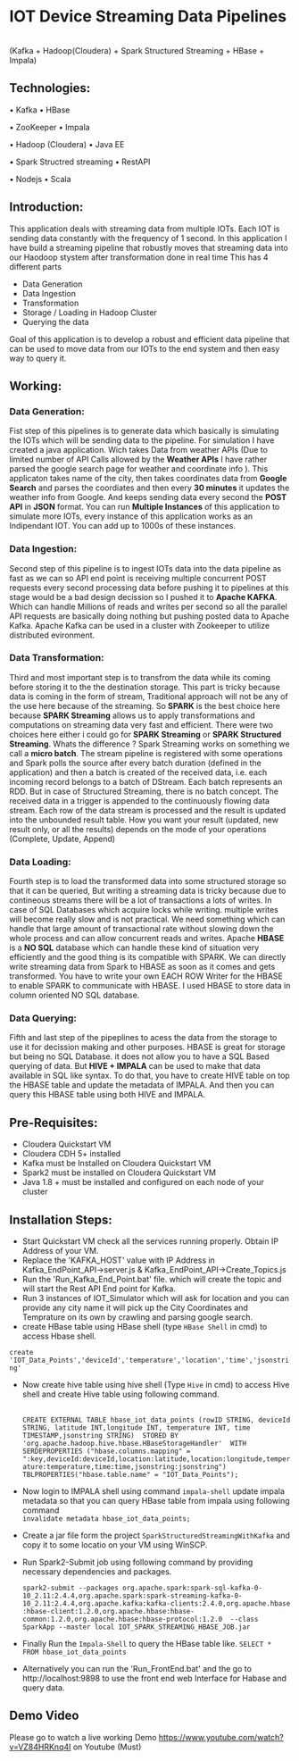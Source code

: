 # IOT Device Streaming Data Pipelines
<br/>(Kafka + Hadoop(Cloudera) + Spark Structured Streaming + HBase + Impala)

## Technologies:

•	Kafka 								•	HBase

•	ZooKeeper							•	Impala

•	Hadoop (Cloudera)						•	Java EE

•	Spark Structred streaming 					•	RestAPI

•	Nodejs                                      •   Scala



## Introduction:

This application deals with streaming data from multiple IOTs. Each IOT is sending data constantly with the frequency of 1 second. In this application I have build a streaming pipeline that robustly moves that streaming data into our Haodoop stystem after transformation done in real time
This has 4 different parts

- Data Generation
- Data Ingestion
- Transformation
- Storage / Loading in Hadoop Cluster
- Querying the data

Goal of this application is to develop a robust and efficient data pipeline that can be used to move data from our IOTs to the end system and then easy way to query it.


## Working:

### Data Generation:

Fist step of this pipelines is to generate data which basically is simulating the IOTs which will be sending data to the pipeline. For simulation I have created a java application. Wich takes Data from weather APIs (Due to limited number of API Calls allowed by the **Weather APIs** I have rather parsed the google search page for weather and coordinate info ). This applicaton takes name of the city, then takes coordinates data from **Google Search** and parses the coordiates and then every **30 minutes** it updates the weather info from Google. And keeps sending data every second the **POST API** in **JSON** format. You can run **Multiple Instances** of this application to simulate more IOTs, every instance of this application works as an Indipendant IOT. You can add up to 1000s of these instances.


### Data Ingestion:
Second step of this pipeline is to ingest IOTs data into the data pipeline as fast as we can so API end point is receiving multiple concurrent POST requests every second processing data before pushing it to pipelines at this stage would be a bad design decission so I pushed it to **Apache KAFKA**. Which can handle Millions of reads and writes per second so all the parallel API requests are basically doing nothing but pushing posted data to Apache Kafka. Apache Kafka can be used in a cluster with Zookeeper to utilize distributed evironment.

### Data Transformation:
Third and most important step is to transfrom the data while its coming before storing it to the the destination storage. This part is tricky because data is coming in the form of stream, Traditional approach will not be any of the use here because of the streaming. So **SPARK** is the best choice here because **SPARK Streaming** allows us to apply transformations and computations on streaming data very fast and efficient. There were two choices here either i could go for **SPARK Streaming** or **SPARK Structured Streaming**. Whats the difference ? Spark Streaming works on something we call a **micro batch**. The stream pipeline is registered with some operations and Spark polls the source after every batch duration (defined in the application) and then a batch is created of the received data, i.e. each incoming record belongs to a batch of DStream. Each batch represents an RDD. But in case of Structured Streaming, there is no batch concept. The received data in a trigger is appended to the continuously flowing data stream. Each row of the data stream is processed and the result is updated into the unbounded result table. How you want your result (updated, new result only, or all the results) depends on the mode of your operations (Complete, Update, Append)

### Data Loading:
Fourth step is to load the transformed data into some structured storage so that it can be queried, But writing a streaming data is tricky because due to contineous streams there will be a lot of transactions a lots of writes. In case of SQL Databases which acquire locks while writing. multiple writes will become really slow and is not practical. We need something which can handle that large amount of transactional rate without slowing down the whole process and can allow concurrent reads and writes. Apache **HBASE** is a **NO SQL** database which can handle these kind of situation very efficiently and the good thing is its compatible with SPARK. We can directly write streaming data from Spark to HBASE as soon as it comes and gets transformed. You have to write your own EACH ROW Writer for the HBASE to enable SPARK to communicate with HBASE. I used HBASE to store data in column oriented NO SQL database.

### Data Querying:

Fifth and last step of the pipeplines to acess the data from the storage to use it for decission making and other purposes. HBASE is great for storage but being no SQL Database. it does not allow you to have a SQL Based querying of data. But **HIVE + IMPALA** can be used to make that data available in SQL like syntax. To do that, you have to create HIVE table on top the HBASE table and update the metadata of IMPALA. And then you can query this HBASE table using both HIVE and IMPALA.

## Pre-Requisites:
- Cloudera Quickstart VM
- Cloudera CDH 5+ installed
- Kafka must be Installed on Cloudera Quickstart VM
- Spark2 must be installed on Cloudera Quickstart VM
- Java 1.8 + must be installed and configured on each node of your cluster

## Installation Steps:

- 	Start Quickstart VM check all the services running properly. Obtain IP Address of your VM.
-  	Replace the 'KAFKA_HOST' value with IP Address in Kafka_EndPoint_API->server.js & Kafka_EndPoint_API->Create_Topics.js
- 	Run the 'Run_Kafka_End_Point.bat' file. which will create the topic and will start the Rest API End point for Kafka.
- 	Run 3 instances of IOT_Simulator which will ask for location and you can provide any city name it will pick up the City Coordinates and Temprature on its own by crawling and parsing google search.
- 	create HBase table using HBase shell (type `HBase Shell` in cmd) to access Hbase shell.<br/>

`create 'IOT_Data_Points','deviceId','temperature','location','time','jsonstring'`<br/>

- 	Now create hive table using hive shell (Type `Hive` in cmd) to access Hive shell and create Hive table using following command.

    <br/>`CREATE EXTERNAL TABLE hbase_iot_data_points (rowID STRING, deviceId STRING, latitude INT,longitude INT, temperature INT, time TIMESTAMP,jsonstring STRING) 
    STORED BY 'org.apache.hadoop.hive.hbase.HBaseStorageHandler' 
    WITH SERDEPROPERTIES ("hbase.columns.mapping" = ":key,deviceId:deviceId,location:latitude,location:longitude,temperature:temperature,time:time,jsonstring:jsonstring") 
    TBLPROPERTIES("hbase.table.name" = "IOT_Data_Points");`<br/>

- 	Now login to IMPALA shell using command `impala-shell` update impala metadata so that you can query HBase table from impala using following command
		<br/>`invalidate metadata hbase_iot_data_points;`<br/>

- 	Create a jar file form the project `SparkStructuredStreamingWithKafka` and copy it to some locatio on your VM using WinSCP.
- 	Run Spark2-Submit job using following command by providing necessary dependencies and packages.

    `spark2-submit --packages org.apache.spark:spark-sql-kafka-0-10_2.11:2.4.4,org.apache.spark:spark-streaming-kafka-0-10_2.11:2.4.4,org.apache.kafka:kafka-clients:2.4.0,org.apache.hbase :hbase-client:1.2.0,org.apache.hbase:hbase-common:1.2.0,org.apache.hbase:hbase-protocol:1.2.0  --class SparkApp --master local IOT_SPARK_STREAMING_HBASE_JOB.jar`

-  Finally Run the `Impala-Shell` to query the HBase table like. `SELECT * FROM hbase_iot_data_points`
- 	Alternatively you can run the 'Run_FrontEnd.bat' and the go to http://localhost:9898 to use the front end web Interface for Habase and query data.


## Demo Video 
   Please go to watch a live working Demo https://www.youtube.com/watch?v=VZ84HRKnq4I on Youtube (Must)
